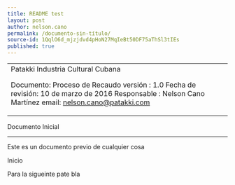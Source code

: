 ```yaml
---
title: README test
layout: post
author: nelson.cano
permalink: /documento-sin-título/
source-id: 1QqlO6d_mjzjdvd4pHoN27MqIeBt50DF75aThSl3tIEs
published: true
---
```

<table>
  <tr>
    <td>  Patakki Industria Cultural Cubana

Documento: Proceso de Recaudo versión : 1.0
Fecha de revisión: 10 de marzo de 2016
Responsable : Nelson Cano Martínez
email: nelson.cano@patakki.com</td>
    <td></td>
  </tr>
</table>


Documento Inicial

___________________________________

Este es un documento previo de cualquier cosa

Inicio

Para la sigueinte pate bla

